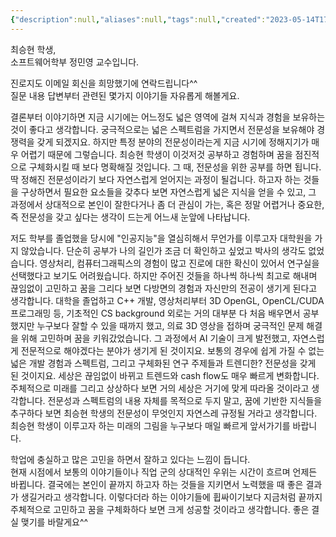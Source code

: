 ```yaml
---
{"description":null,"aliases":null,"tags":null,"created":"2023-05-14T17:33:24","updated":"2023-07-15T21:30:22","title":"2023-05-14 정민영 교수님의 진로상담","dg-publish":true,"permalink":"/docs/2023-05-14 정민영 교수님의 진로상담/","dgPassFrontmatter":true}
---
```


최승현 학생,  
소프트웨어학부 정민영 교수입니다.

진로지도 이메일 회신을 희망했기에 연락드립니다^^  
질문 내용 답변부터 관련된 몇가지 이야기들 자유롭게 해볼게요.

결론부터 이야기하면 지금 시기에는 어느정도 넓은 영역에 걸쳐 지식과 경험을 보유하는 것이 좋다고 생각합니다. 궁극적으로는 넓은 스펙트럼을 가지면서 전문성을 보유해야 경쟁력을 갖게 되겠지요. 하지만 특정 분야의 전문성이라는게 지금 시기에 정해지기가 매우 어렵기 때문에 그렇습니다. 최승현 학생이 이것저것 공부하고 경험하며 꿈을 점진적으로 구체화시킬 때 보다 명확해질 것입니다. 그 때, 전문성을 위한 공부를 하면 됩니다. 딱 정해진 전문성이라기 보다 자연스럽게 얻어지는 과정이 될겁니다. 하고자 하는 것들을 구상하면서 필요한 요소들을 갖추다 보면 자연스럽게 넓은 지식을 얻을 수 있고, 그 과정에서 상대적으로 본인이 잘한다거나 좀 더 관심이 가는, 혹은 정말 어렵거나 중요한, 즉 전문성을 갖고 싶다는 생각이 드는게 어느새 눈앞에 나타납니다. 

저도 학부를 졸업했을 당시에 "인공지능"을 열심히해서 무언가를 이루고자 대학원을 가지 않았습니다. 단순히 공부가 나의 길인가 조금 더 확인하고 싶었고 박사의 생각도 없었습니다. 영상처리, 컴퓨터그래픽스의 경험이 많고 진로에 대한 확신이 있어서 연구실을 선택했다고 보기도 어려웠습니다. 하지만 주어진 것들을 하나씩 하나씩 최고로 해내며 끊임없이 고민하고 꿈을 그리다 보면 다방면의 경험과 자신만의 전공이 생기게 된다고 생각합니다. 대학을 졸업하고 C++ 개발, 영상처리부터 3D OpenGL, OpenCL/CUDA 프로그래밍 등, 기초적인 CS background 외로는 거의 대부분 다 처음 배우면서 공부했지만 누구보다 잘할 수 있을 때까지 했고, 의료 3D 영상을 접하며 궁극적인 문제 해결을 위해 고민하며 꿈을 키워갔었습니다. 그 과정에서 AI 기술이 크게 발전했고, 자연스럽게 전문적으로 해야겠다는 분야가 생기게 된 것이지요. 보통의 경우에 쉽게 가질 수 없는 넓은 개발 경험과 스펙트럼, 그리고 구체화된 연구 주제들과 트렌디한? 전문성을 갖게 된 것이지요. 세상은 끊임없이 바뀌고 트렌드와 cash flow도 매우 빠르게 변화합니다. 주체적으로 미래를 그리고 상상하다 보면 거의 세상은 거기에 맞게 따라올 것이라고 생각합니다. 전문성과 스펙트럼의 내용 자체를 목적으로 두지 말고, 꿈에 기반한 지식들을 추구하다 보면 최승현 학생의 전문성이 무엇인지 자연스레 규정될 거라고 생각합니다. 최승현 학생이 이루고자 하는 미래의 그림을 누구보다 매일 빠르게 앞서가기를 바랍니다.

학업에 충실하고 많은 고민을 하면서 잘하고 있다는 느낌이 듭니다.  
현재 시점에서 보통의 이야기들이나 직업 군의 상대적인 우위는 시간이 흐르며 언제든 바뀝니다. 결국에는 본인이 끝까지 하고자 하는 것들을 지키면서 노력했을 때 좋은 결과가 생길거라고 생각합니다. 이렇다더라 하는 이야기들에 휩싸이기보다 지금처럼 끝까지 주체적으로 고민하고 꿈을 구체화하다 보면 크게 성공할 것이라고 생각합니다. 좋은 결실 맺기를 바랄게요^^
